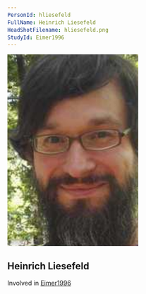 ```yaml
---
PersonId: hliesefeld
FullName: Heinrich Liesefeld
HeadShotFilename: hliesefeld.png
StudyId: Eimer1996
---
```


![headshot of researcher](/assets/images/headshots/hliesefeld.png "Heinrich Liesefeld")

## Heinrich Liesefeld

Involved in [Eimer1996](/replications/Eimer1996)